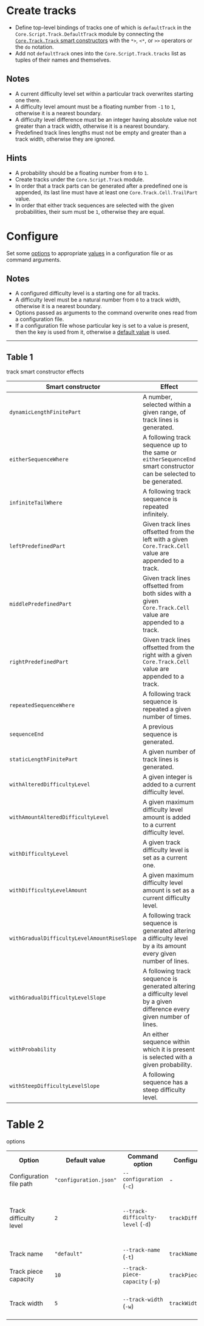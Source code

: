 # Create tracks

- Define top-level bindings of tracks one of which is `defaultTrack` in the
  `Core.Script.Track.DefaultTrack` module by connecting the [`Core.Track.Track`
  smart constructors](#table-1) with the `*>`, `<*`, or `>>` operators or the
  `do` notation.
- Add not `defaultTrack` ones into the `Core.Script.Track.tracks` list as
  tuples of their names and themselves.

## Notes

- A current difficulty level set within a particular track overwrites starting
  one there.
- A difficulty level amount must be a floating number from `-1` to `1`,
  otherwise it is a nearest boundary.
- A difficulty level difference must be an integer having absolute value not
  greater than a track width, otherwise it is a nearest boundary.
- Predefined track lines lengths must not be empty and greater than a track
  width, otherwise they are ignored.

## Hints

- A probability should be a floating number from `0` to `1`.
- Create tracks under the `Core.Script.Track` module.
- In order that a track parts can be generated after a predefined one is
  appended, its last line must have at least one `Core.Track.Cell.TrailPart`
  value.
- In order that either track sequences are selected with the given
  probabilities, their sum must be `1`, otherwise they are equal.

# Configure

Set some [options](#table-2) to appropriate [values](#table-2) in a
configuration file or as command arguments.

## Notes

- A configured difficulty level is a starting one for all tracks.
- A difficulty level must be a natural number from `0` to a track width,
  otherwise it is a nearest boundary.
- Options passed as arguments to the command overwrite ones read from a
  configuration file.
- If a configuration file whose particular key is set to a value is present,
  then the key is used from it, otherwise a [default value](#table-2) is used.

---

## Table 1

track smart constructor effects

|Smart constructor                          |Effect                                                                                                                |
|-------------------------------------------|----------------------------------------------------------------------------------------------------------------------|
|`dynamicLengthFinitePart`                  |A number, selected within a given range, of track lines is generated.                                                 |
|`eitherSequenceWhere`                      |A following track sequence up to the same or `eitherSequenceEnd` smart constructor can be selected to be generated.   |
|`infiniteTailWhere`                        |A following track sequence is repeated infinitely.                                                                    |
|`leftPredefinedPart`                       |Given track lines offsetted from the left with a given `Core.Track.Cell` value are appended to a track.               |
|`middlePredefinedPart`                     |Given track lines offsetted from both sides with a given `Core.Track.Cell` value are appended to a track.             |
|`rightPredefinedPart`                      |Given track lines offsetted from the right with a given `Core.Track.Cell` value are appended to a track.              |
|`repeatedSequenceWhere`                    |A following track sequence is repeated a given number of times.                                                       |
|`sequenceEnd`                              |A previous sequence is generated.                                                                                     |
|`staticLengthFinitePart`                   |A given number of track lines is generated.                                                                           |
|`withAlteredDifficultyLevel`               |A given integer is added to a current difficulty level.                                                               |
|`withAmountAlteredDifficultyLevel`         |A given maximum difficulty level amount is added to a current difficulty level.                                       |
|`withDifficultyLevel`                      |A given track difficulty level is set as a current one.                                                               |
|`withDifficultyLevelAmount`                |A given maximum difficulty level amount is set as a current difficulty level.                                         |
|`withGradualDifficultyLevelAmountRiseSlope`|A following track sequence is generated altering a difficulty level by a its amount every given number of lines.      |
|`withGradualDifficultyLevelSlope`          |A following track sequence is generated altering a difficulty level by a given difference every given number of lines.|
|`withProbability`                          |An either sequence within which it is present is selected with a given probability.                                   |
|`withSteepDifficultyLevelSlope`            |A following sequence has a steep difficulty level.                                                                    |

# Table 2

options

<table>
    <tr>
        <th>Option</th>
        <th>Default value</th>
        <th>Command option</th>
        <th>Configuration key</th>
        <th>Description</th>
    </tr>
    <tr>
        <td>Configuration file path</td>
        <td><code>"configuration.json"</code></td>
        <td><code>--configuration</code> (<code>-c</code>)</td>
        <td>-</td>
        <td>a configuration file path</td>
    </tr>
    <tr>
        <td>Track difficulty level</td>
        <td><code>2</code></td>
        <td><code>--track-difficulty-level</code> (<code>-d</code>)</td>
        <td><code>trackDifficultyLevel</code></td>
        <td>
            a number defining maximum numbers of
            <code>Core.Track.Cell.Pass</code> values in a single track line and
            track trails in a track
        </td>
    <tr>
        <td>Track name</td>
        <td><code>"default"</code></td>
        <td><code>--track-name</code> (<code>-t</code>)</td>
        <td><code>trackName</code></td>
        <td>a name of a track to interpret</td>
    </tr>
    </tr>
    <tr>
        <td>Track piece capacity</td>
        <td><code>10</code></td>
        <td><code>--track-piece-capacity</code> (<code>-p</code>)</td>
        <td><code>trackPieceCapacity</code></td>
        <td>a number of track lines rendered at a time</td>
    </tr>
    <tr>
        <td>Track width</td>
        <td><code>5</code></td>
        <td><code>--track-width</code> (<code>-w</code>)</td>
        <td><code>trackWidth</code></td>
        <td>
            a number of the <code>Core.Track.Cell</code> values in a single
            track line
        </td>
    </tr>
</table>
